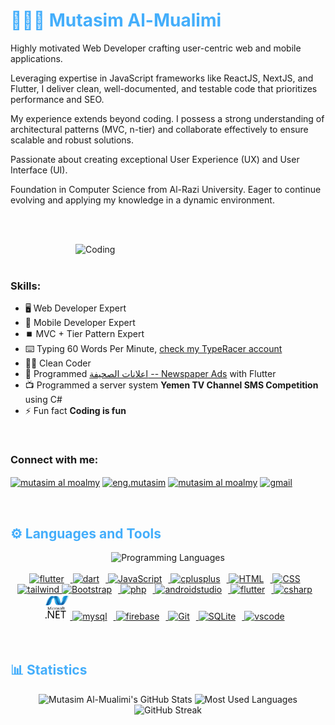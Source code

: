 
<h1 style="color: #44AEFB;"> 👨🏻‍💻 Mutasim Al-Mualimi </h1>
<p style="text-align: justify; margin: 0 50px; font-size: 17px;" >
   <p>Highly motivated Web Developer crafting user-centric web and mobile applications. </p>
   <p>Leveraging expertise in JavaScript frameworks like ReactJS, NextJS, and Flutter, I deliver clean, well-documented, and testable code that prioritizes performance and SEO.</p>
   <p>My experience extends beyond coding. I possess a strong understanding of architectural patterns (MVC, n-tier) and collaborate effectively to ensure scalable and robust solutions.</p>
   <p>Passionate about creating exceptional User Experience (UX) and User Interface (UI).</p>
   <p>Foundation in Computer Science from Al-Razi University. Eager to continue evolving and applying my knowledge in a dynamic environment.</p>
<br>
<br>
</p>    

<img align="right" alt="Coding" width="400" src="https://cdn.dribbble.com/users/1162077/screenshots/3848914/programmer.gif">

<br>
<br>
<h3 align="left">Skills:</h3>

- 🖥 Web Developer Expert
- 📱 Mobile Developer Expert
- ⏹️ MVC + Tier Pattern Expert
- ⌨️ Typing 60 Words Per Minute, <a href = "https://data.typeracer.com/pit/profile?user=mutasim_2001">check my TypeRacer account</a> 
- 👌🏻 Clean Coder
- 📰 Programmed [اعلانات الصحيفة -- Newspaper Ads](https://play.google.com/store/apps/details?id=com.althawrah.althawrah) with Flutter 
- 📺 Programmed a server system **Yemen TV Channel SMS Competition** using C#
- ⚡ Fun fact **Coding is fun**

<br>

<h3 align="left">Connect with me:</h3>
<p align="left">
<a title ="facebook" href="https://fb.com/mutasim al moalmy" target="_blank"><img align="center" src="https://raw.githubusercontent.com/rahuldkjain/github-profile-readme-generator/master/src/images/icons/Social/facebook.svg" alt="mutasim al moalmy" height="30" width="40" /></a>
<a title ="Instagram" href="https://instagram.com/eng.mutasim" target="_blank"><img align="center" src="https://raw.githubusercontent.com/rahuldkjain/github-profile-readme-generator/master/src/images/icons/Social/instagram.svg" alt="eng.mutasim" height="30" width="40" /></a>
<a title ="whatsapp" href="https://wa.me/967774569423" target="_blank"><img align="center" src="https://raw.githubusercontent.com/rahuldkjain/github-profile-readme-generator/master/src/images/icons/Social/whatsapp.svg" alt="mutasim al moalmy" height="30" width="40" /></a>
<a title="mutasim.business2020@gmail.com" href="mailto:mutasim.business2020@gmail.com" target="_blank">
        <img align="center" src="https://user-images.githubusercontent.com/78341798/194531383-ddb2b774-5bb9-491c-b601-4a4a7d9792fb.svg" alt="gmail" width="40px"/>
    </a>
</p>

<br>

<!-- Languages and Tools -->

<h2 style="color: #44AEFB">⚙️ Languages and Tools</h2>
<div align="center" style="display:block;">
    <img width="100px" alt="Programming Languages" src="https://user-images.githubusercontent.com/78341798/194531121-47b0119a-ce00-439d-b586-125f86acb098.png"/> 
</div>
<br>   
<!-- Icons Resources -->
<!-- https://devicon.dev/ -->
<!-- https://cdn.jsdelivr.net/npm/simple-icons@v3/icons/ -->
<div align="center">
    <a href="https://flutter.dev/" target="_blank" rel="noreferrer">
        <img  alt="flutter" height="50px" style="padding-right:10px; ;" src="https://cdn.jsdelivr.net/gh/devicons/devicon/icons/flutter/flutter-original.svg"/>
    </a>
    <a href="https://dart.dev/" target="_blank" rel="noreferrer">
        <img  alt="dart" height="50px" style="padding-right:10px;" src="https://cdn.jsdelivr.net/gh/devicons/devicon/icons/dart/dart-original.svg"/>
    </a>
    <a href="https://developer.mozilla.org/en-US/docs/Web/JavaScript" target="_blank" rel="noreferrer">
      <img  alt="JavaScript" height="50px" style="padding-right:10px;" src="https://cdn.jsdelivr.net/gh/devicons/devicon/icons/javascript/javascript-plain.svg"/>
  </a>
  <a href="https://learn.microsoft.com/en-us/cpp/cpp/?view=msvc-170" target="_blank" rel="noreferrer">
      <img  alt="cplusplus" height="50px" style="padding-right:10px;" src="https://cdn.jsdelivr.net/gh/devicons/devicon/icons/cplusplus/cplusplus-original.svg"/>
  </a>
  <a href="https://developer.mozilla.org/en-US/docs/Web/HTML" target="_blank" rel="noreferrer">
      <img  alt="HTML" height="50px" style="padding-right:10px;" src="https://cdn.jsdelivr.net/gh/devicons/devicon/icons/html5/html5-original.svg"/>
  </a>
  <a href="https://developer.mozilla.org/en-US/docs/Web/CSS" target="_blank" rel="noreferrer">
      <img  alt="CSS" height="50px" style="padding-right:10px;" src="https://cdn.jsdelivr.net/gh/devicons/devicon/icons/css3/css3-original.svg"/>
  </a>
   <a href="https://tailwindcss.com/" target="_blank" rel="noreferrer"> <img src="https://www.vectorlogo.zone/logos/tailwindcss/tailwindcss-icon.svg" alt="tailwind" width="40" height="40"/> </a>
  <a href="https://getbootstrap.com/" target="_blank" rel="noreferrer">
      <img  alt="Bootstrap" height="50px" style="padding-right:10px;" src="https://cdn.jsdelivr.net/gh/devicons/devicon/icons/bootstrap/bootstrap-original.svg"/>
  </a>
  <a href="https://www.php.com/" target="_blank" rel="noreferrer">
      <img  alt="php" height="50px" style="padding-right:10px;" src="https://cdn.jsdelivr.net/gh/devicons/devicon/icons/php/php-original.svg"/>
  </a>
    <a href="https://developer.android.com/" target="_blank" rel="noreferrer">
      <img  alt="androidstudio" height="50px" style="padding-right:10px;" src="https://cdn.jsdelivr.net/gh/devicons/devicon/icons/androidstudio/androidstudio-original.svg"/>
  </a>
    <a href="https://www.android.com/" target="_blank" rel="noreferrer">
        <img  alt="flutter" height="50px" style="padding-right:10px; ;" src="https://cdn.jsdelivr.net/gh/devicons/devicon/icons/android/android-original.svg"/>
    </a>
  <a href="https://dotnet.microsoft.com/en-us/languages/csharp/" target="_blank" rel="noreferrer">
      <img  alt="csharp" height="50px" style="padding-right:10px;" src="https://cdn.jsdelivr.net/gh/devicons/devicon/icons/csharp/csharp-original.svg" />
  </a>    
  <a href="https://dotnet.microsoft.com/" target="_blank" rel="noreferrer"> <img src="https://raw.githubusercontent.com/devicons/devicon/master/icons/dot-net/dot-net-original-wordmark.svg" alt="dotnet" width="40" height="40"/> </a>
  <a href="https://www.mysql.com/" target="_blank" rel="noreferrer">
      <img  alt="mysql" height="50px" style="padding-right:10px;" src="https://cdn.jsdelivr.net/gh/devicons/devicon/icons/mysql/mysql-original.svg"/>
  </a>
  <a href="https://firebase.google.com/" target="_blank" rel="noreferrer">
      <img  alt="firebase" height="50px" style="padding-right:10px;" src="https://cdn.jsdelivr.net/gh/devicons/devicon/icons/firebase/firebase-plain.svg"/>
  </a>
  <a href="https://git-scm.com/" target="_blank" rel="noreferrer">
      <img  alt="Git" height="50px" style="padding-right:10px;" src="https://cdn.jsdelivr.net/gh/devicons/devicon/icons/git/git-original.svg"/>
  </a>
  <a href="https://www.sqlite.org/index.html" target="_blank" rel="noreferrer">
      <img  alt="SQLite" height="50px" style="padding-right:10px;" src="https://cdn.jsdelivr.net/gh/devicons/devicon/icons/sqlite/sqlite-original.svg"/>
  </a>
  <a href="https://code.visualstudio.com/" target="_blank" rel="noreferrer">
      <img  alt="vscode" height="50px" style="padding-right:10px;"src="https://cdn.jsdelivr.net/gh/devicons/devicon/icons/vscode/vscode-original.svg"/>
  </a> 
  </a>
</div>
<br>
<br>

<!-- Statistics -->

<h2 style="color: #44AEFB">📊 Statistics</h2>

<!-- Begin Stats Cards -->
<div class="stats" align="center">

![Mutasim Al-Mualimi's GitHub Stats](https://github-readme-stats.vercel.app/api?username=programmersEmperor&hide=stars&count_private=true&show_icons=true&theme=algolia&border_radius=20)
![Most Used Languages](https://github-readme-stats.vercel.app/api/top-langs/?username=programmersEmperor&layout=compact&show_icons=true&theme=algolia&border_radius=20)
![GitHub Streak](https://streak-stats.demolab.com?user=programmersEmperor&count_private=true&theme=algolia&border_radius=20)
</div>
<!--  End Stats Cards -->
